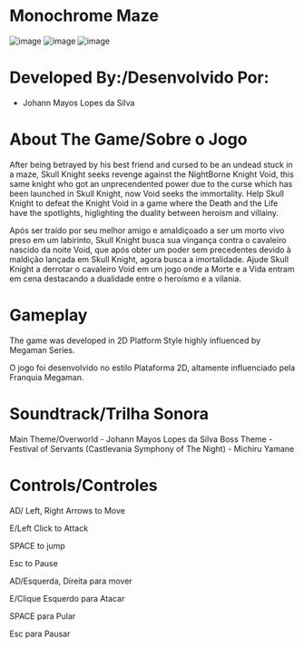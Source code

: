 # Monochrome Maze

![image](https://user-images.githubusercontent.com/42842871/175838775-e323aca5-72b6-4cc6-b908-9adde3c444f5.png)
![image](https://user-images.githubusercontent.com/42842871/175838813-e3125c4f-541e-47fe-bc5a-30fec8a79581.png)
![image](https://user-images.githubusercontent.com/42842871/175838911-8ad35bf5-b8e7-491f-8309-bece1f6b0039.png)


# Developed By:/Desenvolvido Por:
- Johann Mayos Lopes da Silva

# About The Game/Sobre o Jogo
After being betrayed by his best friend and cursed to be an undead stuck in a maze, Skull Knight seeks revenge against the NightBorne Knight Void, this same knight who got an unprecendented power due to the curse which has been launched in Skull Knight, now Void seeks the immortality.
Help Skull Knight to defeat the Knight Void in a game where the Death and the Life have the spotlights, higlighting the duality between heroism and villainy.

Após ser traído por seu melhor amigo e amaldiçoado a ser um morto vivo preso em um labirinto, Skull Knight busca sua vingança contra o cavaleiro nascido da noite Void, que após obter um poder sem precedentes devido à maldição lançada em Skull Knight, agora busca a imortalidade.
Ajude Skull Knight a derrotar o cavaleiro Void em um jogo onde a Morte e a Vida entram em cena destacando a dualidade entre o heroísmo e a vilania.

# Gameplay
The game was developed in 2D Platform Style highly influenced by Megaman Series.

O jogo foi desenvolvido no estilo Plataforma 2D, altamente influenciado pela Franquia Megaman.

# Soundtrack/Trilha Sonora
Main Theme/Overworld - Johann Mayos Lopes da Silva
Boss Theme - Festival of Servants (Castlevania Symphony of The Night) - Michiru Yamane

# Controls/Controles

AD/ Left, Right Arrows to Move

E/Left Click to Attack

SPACE to jump

Esc to Pause

AD/Esquerda, Direita para mover

E/Clique Esquerdo para Atacar

SPACE para Pular

Esc para Pausar
